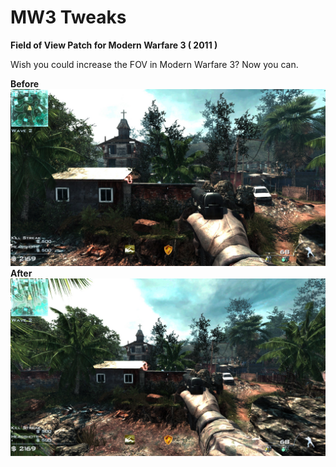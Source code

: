 # MW3 Tweaks

**Field of View Patch for Modern Warfare 3 ( 2011 )**

Wish you could increase the FOV in Modern Warfare 3? Now you can.

**Before** ![Before applying the patch](/screenshots/before.jpg) **After**
![After applying the patch](/screenshots/after.jpg)
